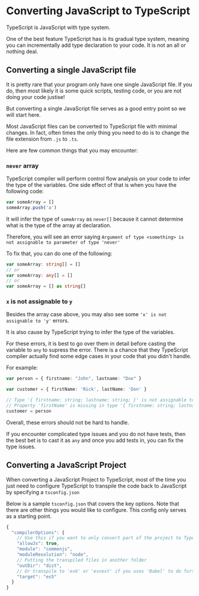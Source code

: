 # Converting JavaScript to TypeScript

TypeScript is JavaScript with type system.

One of the best feature TypeScript has is its gradual type system,
meaning you can incrementally add type declaration to your code.
It is not an all or nothing deal.

## Converting a single JavaScript file

It is pretty rare that your program only have one single JavaScript file.
If you do, then most likely it is some quick scripts, testing code, or you are not doing your code justise!

But converting a single JavaScript file serves as a good entry point so we will start here.

Most JavaScript files can be converted to TypeScript file with minimal changes.
In fact, often times the only thing you need to do is to change the file extension from `.js` to `.ts`.

Here are few common things that you may encounter:

### `never` array

TypeScript compiler will perform control flow analysis on your code to infer the type of the variables.
One side effect of that is when you have the following code:

```js
var someArray = []
someArray.push('a')
```

It will infer the type of `someArray` as `never[]` because it cannot determine what is the type of the array at declaration.

Therefore, you will see an error saying `Argument of type <something> is not assignable to parameter of type 'never'`

To fix that, you can do one of the following:

```ts
var someArray: string[] = []
// or
var someArray: any[] = []
// or
var someArray = [] as string[]
```

### `x` is not assignable to `y`

Besides the array case above, you may also see some `'x' is not assignable to 'y'` errors.

It is also cause by TypeScript trying to infer the type of the variables.

For these errors, it is best to go over them in detail before casting the variable to `any` to supress the error. There is a chance that they TypeScript compiler actually find some edge cases in your code that you didn't handle.

For example:

```ts
var person = { firstname: "John", lastname: "Doe" }

var customer = { firstName: 'Rick', lastName: 'Don' }

// Type '{ firstname: string; lastname: string; }' is not assignable to type '{ firstName: string; lastName: string; }'.
// Property 'firstName' is missing in type '{ firstname: string; lastname: string; }'
customer = person
```

Overall, these errors should not be hard to handle.

If you encounter complicated type issues and you do not have tests, then the best bet is to cast it as `any` and once you add tests in, you can fix the type issues.

## Converting a JavaScript Project

When converting a JavaScript Project to TypeScript,
most of the time you just need to configure TypeScript to transpile the code back to JavaScript by specifying a `tsconfig.json`

Below is a sample `tsconfig.json` that covers the key options.
Note that there are other things you would like to configure.
This config only serves as a starting point.

```js
{
  "compilerOptions": {
    // Use this if you want to only convert part of the project to TypeScript as a start.
    "allowJs": true,
    "module": "commonjs",
    "moduleResolution": "node",
    // Putting the transpiled files in another folder
    "outDir": "dist",
    // Or transpile to 'es6' or 'esnext' if you uses 'Babel' to do further processing.
    "target": "es5"
  }
}
```

